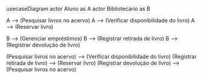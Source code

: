 usecaseDiagram
  actor Aluno as A
  actor Bibliotecário as B
  
  A --> (Pesquisar livros no acervo)
  A --> (Verificar disponibilidade do livro)
  A --> (Reservar livro)
  
  B --> (Gerenciar empréstimos)
  B --> (Registrar retirada de livro)
  B --> (Registrar devolução de livro)
  
  (Pesquisar livros no acervo) --> (Verificar disponibilidade do livro)
  (Registrar retirada de livro) --> (Reservar livro)
  (Registrar devolução de livro) --> (Pesquisar livros no acervo)
